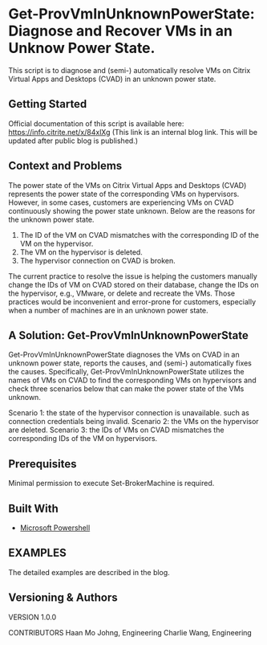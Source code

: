 # Get-ProvVmInUnknownPowerState: Diagnose and Recover VMs in an Unknow Power State.

This script is to diagnose and (semi-) automatically resolve VMs on Citrix Virtual Apps and Desktops (CVAD) in an unknown power state. 


## Getting Started

Official documentation of this script is available here: https://info.citrite.net/x/84xlXg 
(This link is an internal blog link. This will be updated after public blog is published.)

## Context and Problems
The power state of the VMs on Citrix Virtual Apps and Desktops (CVAD) represents the power state of the corresponding VMs on hypervisors. However, in some cases, customers are experiencing VMs on CVAD continuously showing the power state unknown. Below are the reasons for the unknown power state. 

1. The ID of the VM on CVAD mismatches with the corresponding ID of the VM on the hypervisor.
2. The VM on the hypervisor is deleted.
3. The hypervisor connection on CVAD is broken.

The current practice to resolve the issue is helping the customers manually change the IDs of VM on CVAD stored on their database, change the IDs on the hypervisor, e.g., VMware, or delete and recreate the VMs. Those practices would be inconvenient and error-prone for customers, especially when a number of machines are in an unknown power state.


## A Solution: Get-ProvVmInUnknownPowerState

Get-ProvVmInUnknownPowerState diagnoses the VMs on CVAD in an unknown power state, reports the causes, and (semi-) automatically fixes the causes. Specifically, Get-ProvVmInUnknownPowerState utilizes the names of VMs on CVAD to find the corresponding VMs on hypervisors and check three scenarios below that can make the power state of the VMs unknown.

Scenario 1: the state of the hypervisor connection is unavailable. such as connection credentials being invalid.
Scenario 2: the VMs on the hypervisor are deleted.
Scenario 3: the IDs of VMs on CVAD mismatches the corresponding IDs of the VM on hypervisors. 


## Prerequisites

Minimal permission to execute Set-BrokerMachine is required.


## Built With

* [Microsoft Powershell](https://msdn.microsoft.com/powershell)


## EXAMPLES

The detailed examples are described in the blog.


## Versioning & Authors

VERSION
1.0.0

CONTRIBUTORS
Haan Mo Johng, Engineering
Charlie Wang, Engineering